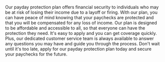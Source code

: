 Our payday protection plan offers financial security to individuals who may be at risk of losing their income due to a layoff or firing. With our plan, you can have peace of mind knowing that your paychecks are protected and that you will be compensated for any loss of income. Our plan is designed to be affordable and accessible to all, so that everyone can have the protection they need. It's easy to apply and you can get coverage quickly. Plus, our dedicated customer service team is always available to answer any questions you may have and guide you through the process. Don't wait until it's too late, apply for our payday protection plan today and secure your paychecks for the future.

